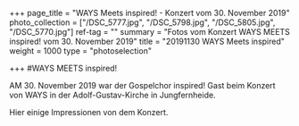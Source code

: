 +++
page_title = "WAYS Meets inspired! - Konzert vom 30. November 2019"
photo_collection = ["/DSC_5777.jpg", "/DSC_5798.jpg", "/DSC_5805.jpg", "/DSC_5770.jpg"]
ref-tag = ""
summary = "Fotos vom Konzert WAYS MEETS inspired! vom 30. November 2019"
title = "20191130 WAYS Meets inspired"
weight = 1000
type = "photoselection"

+++
#WAYS MEETS inspired!

AM 30. November 2019 war der Gospelchor inspired! 
Gast beim Konzert von WAYS in der Adolf-Gustav-Kirche in Jungfernheide.

Hier einige Impressionen von dem Konzert.

